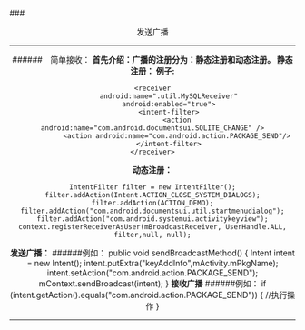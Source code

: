 ###<center>发送广播
***
######&ensp;&ensp;简单接收：
**首先介绍：广播的注册分为：静态注册和动态注册。
静态注册：
例子:**

    <receiver
            android:name=".util.MySQLReceiver"
            android:enabled="true">
            <intent-filter>
                <action android:name="com.android.documentsui.SQLITE_CHANGE" />
                <action android:name="com.android.action.PACKAGE_SEND"/>
            </intent-filter>
    </receiver>
**动态注册：**

    IntentFilter filter = new IntentFilter();
    filter.addAction(Intent.ACTION_CLOSE_SYSTEM_DIALOGS);
    filter.addAction(ACTION_DEMO);
    filter.addAction("com.android.documentsui.util.startmenudialog");
    filter.addAction("com.android.systemui.activitykeyview");
    context.registerReceiverAsUser(mBroadcastReceiver, UserHandle.ALL,       filter,null, null);
**发送广播：**
######例如：
    public void sendBroadcastMethod() {
        Intent intent = new Intent();
        intent.putExtra("keyAddInfo",mActivity.mPkgName);
        intent.setAction("com.android.action.PACKAGE_SEND");
        mContext.sendBroadcast(intent);
    }
**接收广播**
######例如：
    if (intent.getAction().equals("com.android.action.PACKAGE_SEND")) {
           //执行操作
        }
***